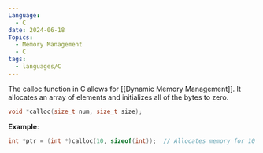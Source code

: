 ```yaml
---
Language:
  - C
date: 2024-06-18
Topics:
  - Memory Management
  - C
tags:
  - languages/C
---
```

The calloc function in C allows for [[Dynamic Memory Management]]. It allocates an array of elements and initializes all of the bytes to zero.
```C
void *calloc(size_t num, size_t size);
```
**Example**:
```C
int *ptr = (int *)calloc(10, sizeof(int));  // Allocates memory for 10 integers and initializes them to zero
```